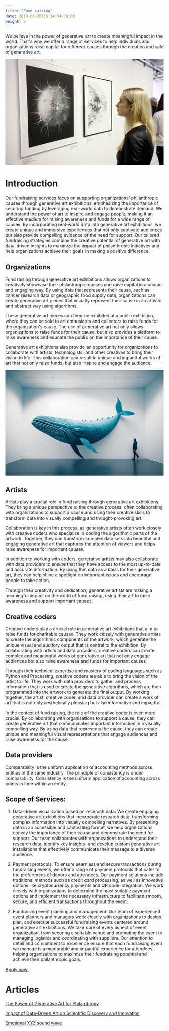 ```yaml
---
title: "Fund raising"
date: 2019-03-28T15:14:54+10:00
weight: 5
---
```


We believe in the power of generative art to create meaningful impact in the world. That's why we offer a range of services to help individuals and organizations raise capital for different causes through the creation and sale of generative art.

![Fund raising](/images/illustrations/fund-raising.png)

# Introduction

Our fundraising services focus on supporting organizations' philanthropic causes through generative art exhibitions, emphasizing the importance of securing funding by leveraging real-world data to demonstrate demand. We understand the power of art to inspire and engage people, making it an effective medium for raising awareness and funds for a wide range of causes. By incorporating real-world data into generative art exhibitions, we create unique and immersive experiences that not only captivate audiences but also provide compelling evidence of the need for support. Our tailored fundraising strategies combine the creative potential of generative art with data-driven insights to maximize the impact of philanthropic initiatives and help organizations achieve their goals in making a positive difference.

## Organizations

Fund raising through generative art exhibitions allows organizations to creatively showcase their philanthropic causes and raise capital in a unique and engaging way. By using data that represents their cause, such as cancer research data or geographic food supply data, organizations can create generative art pieces that visually represent their cause in an artistic and abstract way using algorithms.

These generative art pieces can then be exhibited at a public exhibition, where they can be sold to art enthusiasts and collectors to raise funds for the organization's cause. The use of generative art not only allows organizations to raise funds for their cause, but also provides a platform to raise awareness and educate the public on the importance of their cause.

Generative art exhibitions also provide an opportunity for organizations to collaborate with artists, technologists, and other creatives to bring their vision to life. This collaboration can result in unique and impactful works of art that not only raise funds, but also inspire and engage the audience.

![Organizations](/images/illustrations/blue.png)

## Artists

Artists play a crucial role in fund raising through generative art exhibitions. They bring a unique perspective to the creative process, often collaborating with organizations to support a cause and using their creative skills to transform data into visually compelling and thought-provoking art.

Collaboration is key in this process, as generative artists often work closely with creative coders who specialize in coding the algorithmic parts of the artwork. Together, they can transform complex data sets into beautiful and engaging generative art that captures the attention of viewers and helps raise awareness for important causes.

In addition to working with coders, generative artists may also collaborate with data providers to ensure that they have access to the most up-to-date and accurate information. By using this data as a basis for their generative art, they can help shine a spotlight on important issues and encourage people to take action.

Through their creativity and dedication, generative artists are making a meaningful impact on the world of fund raising, using their art to raise awareness and support important causes.

## Creative coders

Creative coders play a crucial role in generative art exhibitions that aim to raise funds for charitable causes. They work closely with generative artists to create the algorithmic components of the artwork, which generate the unique visual and auditory output that is central to the exhibition. By collaborating with artists and data providers, creative coders can create complex and meaningful works of generative art that not only engage audiences but also raise awareness and funds for important causes.

Through their technical expertise and mastery of coding languages such as Python and Processing, creative coders are able to bring the vision of the artist to life. They work with data providers to gather and process information that is used to create the generative algorithms, which are then programmed into the artwork to generate the final output. By working together, the artist, creative coder, and data provider can create a work of art that is not only aesthetically pleasing but also informative and impactful.

In the context of fund raising, the role of the creative coder is even more crucial. By collaborating with organisations to support a cause, they can create generative art that communicates important information in a visually compelling way. By using data that represents the cause, they can create unique and meaningful visual representations that engage audiences and raise awareness for the cause.

## Data providers

Comparability is the uniform application of accounting methods across entities in the same industry. The principle of consistency is under comparability. Consistency is the uniform application of accounting across points in time within an entity.

## Scope of Services:

1. Data-driven visualization based on research data: We create engaging generative art exhibitions that incorporate research data, transforming complex information into visually compelling narratives. By presenting data in an accessible and captivating format, we help organizations convey the importance of their cause and demonstrate the need for support. Our team collaborates with organizations to understand their research data, identify key insights, and develop custom generative art installations that effectively communicate their message to a diverse audience.

2. Payment protocols: To ensure seamless and secure transactions during fundraising events, we offer a range of payment protocols that cater to the preferences of donors and attendees. Our payment solutions include traditional methods such as credit card processing, as well as innovative options like cryptocurrency payments and QR code integration. We work closely with organizations to determine the most suitable payment options and implement the necessary infrastructure to facilitate smooth, secure, and efficient transactions throughout the event.

3. Fundraising event planning and management: Our team of experienced event planners and managers work closely with organizations to design, plan, and execute successful fundraising events centered around generative art exhibitions. We take care of every aspect of event organization, from securing a suitable venue and promoting the event to managing logistics and coordinating with suppliers. Our attention to detail and commitment to excellence ensure that each fundraising event we manage is a memorable and impactful experience for attendees, helping organizations to maximize their fundraising potential and achieve their philanthropic goals.

[Apply now!](/apply)

# Articles

[The Power of Generative Art for Philanthropy](https://medium.com/generatedart/the-power-of-generative-art-for-philanthropy-953d655dda08)

[Impact of Data-Driven Art on Scientific Discovery and Innovation](https://medium.com/generatedart/impact-of-data-driven-art-on-scientific-discovery-and-innovation-c60f126aeb65)

[Emotional XYZ sound wave](https://medium.com/generatedart/emotional-xyz-sound-wave-a1c5b7f3bb34)
